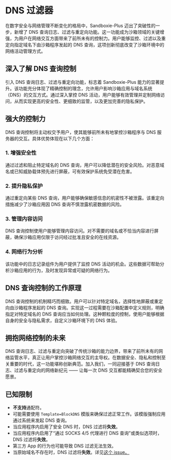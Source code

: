 # DNS 过滤器

在数字安全与网络管理不断变化的格局中，Sandboxie-Plus 迈出了突破性的一步，新增了 DNS 查询日志、过滤与重定向功能。这一功能成为沙箱领域的关键增强，为用户在网络交互方面带来了前所未有的控制力。用户能够监控、过滤以及重定向指定域名下由沙箱程序发起的 DNS 查询，这项创新彻底改变了沙箱环境中的网络活动管理方式。

## 深入了解 DNS 查询控制

引入 DNS 查询日志、过滤与重定向功能，标志着 Sandboxie-Plus 能力的显著提升。该功能充分体现了精确控制的理念，允许用户影响沙箱应用与域名系统（DNS）的交互方式。通过深入掌控 DNS 活动，用户能够有效管理并定制网络访问，从而实现更高的安全性、更细致的监管，以及更加完善的隐私保护。

## 强大的控制力

DNS 查询控制将主动权交予用户，使其能够前所未有地掌控沙箱程序与 DNS 服务器的交互。具体优势体现在以下几个方面：

### 1. 增强安全性

通过过滤和阻止特定域名的 DNS 查询，用户可以降低潜在的安全风险。对恶意域名或已知威胁载体预先进行屏蔽，可有效保护系统免受潜在危害。

### 2. 提升隐私保护

通过重定向某些 DNS 查询，用户能够确保敏感信息的机密性不被泄露。该重定向措施减少了沙箱应用因 DNS 查询不慎泄露机密数据的风险。

### 3. 管理内容访问

DNS 查询控制使用户能够管理内容访问。对不需要的域名或不恰当内容进行屏蔽，确保沙箱应用仅限于访问经过批准且安全的在线资源。

### 4. 网络行为分析

该功能中的日志记录组件为用户提供了监控 DNS 活动的机会。这些数据可帮助分析沙箱应用的行为，及时发现异常或可疑的网络行为。

## DNS 查询控制的工作原理

DNS 查询控制的机制精巧而细致。用户可以针对特定域名，选择性地屏蔽或重定向由沙箱程序发起的 DNS 查询。实现这一过程需要在沙箱配置中定义规则，明确指定对特定域名的 DNS 查询应当如何处理。这种颗粒度的控制，使用户能够根据自身的安全与隐私需求，自定义沙箱环境下的 DNS 体验。

## 拥抱网络控制的未来

DNS 查询日志、过滤与重定向突破了传统沙箱的能力边界，带来了前所未有的网络监管水平，真正让用户掌控沙箱网络交互的主导权。在数据安全、隐私和控制至关重要的时代，这一功能堪称创新典范。加入我们，一同迎接基于 DNS 查询日志、过滤与重定向的网络新纪元 —— 让每一次 DNS 交互都能精确契合您的安全愿景。

## 已知限制
- **不支持**通配符。
- 可能需要使用 `Template=BlockDNS` 模版来确保过滤正常工作。该模版强制应用通过系统来发起 DNS 查询。
- 当应用程序内启用了安全 DNS 时，DNS 过滤将**失效**。
- 当应用程序内启用了“通过 SOCKS 4/5 代理进行 DNS 查询”或类似选项时，DNS 过滤将**失效**。
- 第三方 App 的行为也可能导致 DNS 过滤无法生效。
- 当原始域名不存在时，DNS 过滤将**失效**。详见[这个 issue。](https://github.com/sandboxie-plus/Sandboxie/issues/4359)
